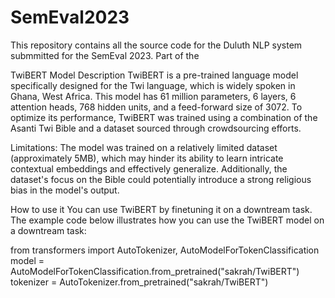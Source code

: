 # SemEval2023

This repository contains all the source code for the Duluth NLP system submmitted for the SemEval 2023. Part of the 

TwiBERT
Model Description
TwiBERT is a pre-trained language model specifically designed for the Twi language, which is widely spoken in Ghana, West Africa. This model has 61 million parameters, 6 layers, 6 attention heads, 768 hidden units, and a feed-forward size of 3072. To optimize its performance, TwiBERT was trained using a combination of the Asanti Twi Bible and a dataset sourced through crowdsourcing efforts.

Limitations:
The model was trained on a relatively limited dataset (approximately 5MB), which may hinder its ability to learn intricate contextual embeddings and effectively generalize. Additionally, the dataset's focus on the Bible could potentially introduce a strong religious bias in the model's output.

How to use it
You can use TwiBERT by finetuning it on a downtream task. The example code below illustrates how you can use the TwiBERT model on a downtream task:

from transformers import AutoTokenizer, AutoModelForTokenClassification
model = AutoModelForTokenClassification.from_pretrained("sakrah/TwiBERT")
tokenizer = AutoTokenizer.from_pretrained("sakrah/TwiBERT")

